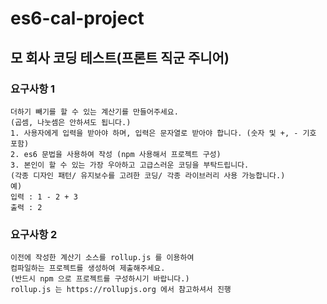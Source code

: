 # es6-cal-project

## 모 회사 코딩 테스트(프론트 직군 주니어)

### 요구사항 1

```
더하기 빼기를 할 수 있는 계산기를 만들어주세요.
(곱셈, 나눗셈은 안하셔도 됩니다.)
1. 사용자에게 입력을 받아야 하며, 입력은 문자열로 받아야 합니다. (숫자 및 +, - 기호 포함) 
2. es6 문법을 사용하여 작성 (npm 사용해서 프로젝트 구성)
3. 본인이 할 수 있는 가장 우아하고 고급스러운 코딩을 부탁드립니다. 
(각종 디자인 패턴/ 유지보수를 고려한 코딩/ 각종 라이브러리 사용 가능합니다.)
예) 
입력 : 1 - 2 + 3 
출력 : 2 
```

### 요구사항 2

```
이전에 작성한 계산기 소스를 rollup.js 를 이용하여
컴파일하는 프로젝트를 생성하여 제출해주세요. 
(반드시 npm 으로 프로젝트를 구성하시기 바랍니다.)
rollup.js 는 https://rollupjs.org 에서 참고하셔서 진행
```